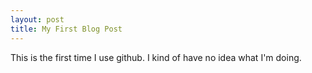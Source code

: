 ```yaml
---
layout: post
title: My First Blog Post
---
```


This is the first time I use github. I kind of have no idea what I'm doing.